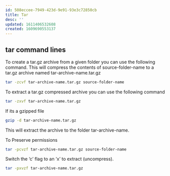 ```yaml
---
id: 508eccee-7949-423d-9e91-93e3c72850cb
title: Tar
desc: ''
updated: 1611406532608
created: 1609690553137
---
```



## tar command lines 

To create a tar.gz archive from a given folder you can use the following command. This will compress the contents of source-folder-name to a tar.gz 
archive named tar-archive-name.tar.gz

```bash
tar -zcvf tar-archive-name.tar.gz source-folder-name
```

To extract a tar.gz compressed archive you can use the following command

```bash
tar -zxvf tar-archive-name.tar.gz
```

If its a gzipped file

```bash
gzip -d tar-archive-name.tar.gz
```

This will extract the archive to the folder tar-archive-name.

To Preserve permissions

```bash
tar -pcvzf tar-archive-name.tar.gz source-folder-name
```

Switch the ‘c’ flag to an ‘x’ to extract (uncompress).

```bash
tar -pxvzf tar-archive-name.tar.gz
```
